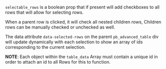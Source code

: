 `selectable_rows` is a boolean prop that if present will add checkboxes to all rows that will allow for selecting rows. 

When a parent row is clicked, it will check all nested children rows, Children rows can be manually checked or unchecked as well. 

The data attribute `data-selected-rows` on the parent `pb_advanced_table` div will update dynamically with each selection to show an array of ids corresponding to the current selection. 

__NOTE__: Each object within the `table_data` Array must contain a unique id in order to attach an id to all Rows for this to function. 